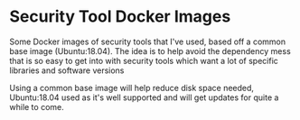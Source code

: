 # Security Tool Docker Images

Some Docker images of security tools that I've used, based off a common base image (Ubuntu:18.04).  The idea is to help avoid the dependency mess that is so easy to get into with security tools which want a lot of specific libraries and software versions

Using a common base image will help reduce disk space needed, Ubuntu:18.04 used as it's well supported and will get updates for quite a while to come.
